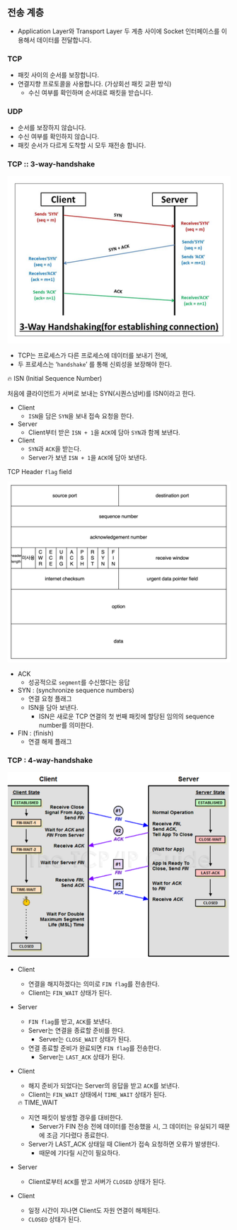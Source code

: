 ## 전송 계층

- Application Layer와 Transport Layer 두 계층 사이에 Socket 인터페이스를 이용해서 데이터를 전달합니다.

### TCP

- 패킷 사이의 순서를 보장합니다.
- 연결지향 프로토콜을 사용합니다. (가상회선 패킷 교환 방식)
    - 수신 여부를 확인하며 순서대로 패킷을 받습니다.

### UDP

- 순서를 보장하지 않습니다.
- 수신 여부를 확인하지 않습니다.
- 패킷 순서가 다르게 도착할 시 모두 재전송 합니다.

### TCP :: 3-way-handshake

![img.png](image/2.2.2.3-way-handshake.png)

- TCP는 프로세스가 다른 프로세스에 데이터를 보내기 전에,
- 두 프로세스는 ‘`handshake`’ 를 통해 신뢰성을 보장해야 한다.

<aside>
🔥 ISN (Initial Sequence Number)

처음에 클라이언트가 서버로 보내는 SYN(시퀀스넘버)를 ISN이라고 한다.

</aside>

- Client
    - `ISN`을 담은 `SYN`을 보내 접속 요청을 한다.
- Server
    - Client부터 받은 `ISN + 1`을 `ACK`에 담아 `SYN`과 함께 보낸다.
- Client
    - `SYN`과 `ACK`을 받는다.
    - Server가 보낸 `ISN + 1`을 `ACK`에 담아 보낸다.
    

TCP Header `flag` field

![img_1.png](image/2.2.2.tcp.png)

- ACK
    - 성공적으로 `segment`를 수신했다는 응답
- SYN : (synchronize sequence numbers)
    - 연결 요청 플래그
    - ISN을 담아 보낸다.
        - ISN은 새로운 TCP 연결의 첫 번째 패킷에 할당된 임의의 sequence number를 의미한다.
- FIN : (finish)
    - 연결 해제 플래그

### TCP : 4-way-handshake

![img_2.png](image/2.2.2.4-way-handshake.png)

- Client
    - 연결을 해지하겠다는 의미로 `FIN flag`를 전송한다.
    - Client는 `FIN_WAIT` 상태가 된다.
- Server
    - `FIN flag`를 받고, `ACK`를 보낸다.
    - Server는 연결을 종료할 준비를 한다.
        - Server는 `CLOSE_WAIT` 상태가 된다.
    - 연결 종료할 준비가 완료되면 `FIN flag`를 전송한다.
        - Server는 `LAST_ACK` 상태가 된다.
- Client
    - 해지 준비가 되었다는 Server의 응답을 받고 `ACK`를 보낸다.
    - Client는 `FIN_WAIT` 상태에서 `TIME_WAIT` 상태가 된다.
    
    <aside>
    🔥 TIME_WAIT
    
    - 지연 패킷이 발생할 경우를 대비한다.
      - Server가 FIN 전송 전에 데이터를 전송했을 시, 그 데이터는 유실되기 때문에 조금 기다렸다 종료한다.
    - Server가 LAST_ACK 상태일 때 Client가 접속 요청하면 오류가 발생한다.
      - 때문에 기다릴 시간이 필요하다.
    
    </aside>
    
- Server
    - Client로부터 `ACK`를 받고 서버가 `CLOSED` 상태가 된다.
- Client
    - 일정 시간이 지나면 Client도 자원 연결이 해제된다.
    - `CLOSED` 상태가 된다.